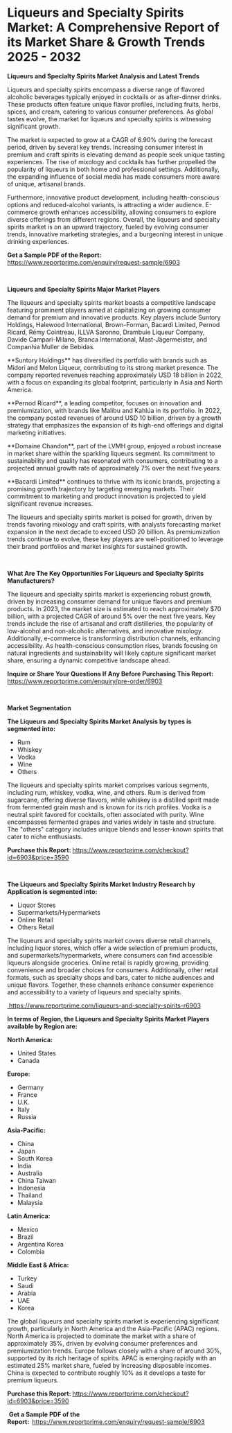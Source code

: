 <p><h1>Liqueurs and Specialty Spirits Market: A Comprehensive Report of its Market Share & Growth Trends 2025 - 2032</h1></p><p><strong>Liqueurs and Specialty Spirits Market Analysis and Latest Trends</strong></p>
<p><p>Liqueurs and specialty spirits encompass a diverse range of flavored alcoholic beverages typically enjoyed in cocktails or as after-dinner drinks. These products often feature unique flavor profiles, including fruits, herbs, spices, and cream, catering to various consumer preferences. As global tastes evolve, the market for liqueurs and specialty spirits is witnessing significant growth.</p><p>The market is expected to grow at a CAGR of 6.90% during the forecast period, driven by several key trends. Increasing consumer interest in premium and craft spirits is elevating demand as people seek unique tasting experiences. The rise of mixology and cocktails has further propelled the popularity of liqueurs in both home and professional settings. Additionally, the expanding influence of social media has made consumers more aware of unique, artisanal brands.</p><p>Furthermore, innovative product development, including health-conscious options and reduced-alcohol variants, is attracting a wider audience. E-commerce growth enhances accessibility, allowing consumers to explore diverse offerings from different regions. Overall, the liqueurs and specialty spirits market is on an upward trajectory, fueled by evolving consumer trends, innovative marketing strategies, and a burgeoning interest in unique drinking experiences.</p></p>
<p><strong>Get a Sample PDF of the Report:&nbsp;</strong> <a href="https://www.reportprime.com/enquiry/request-sample/6903?utm_campaign=4602&utm_medium=2&utm_source=Github&utm_content=ia&utm_term=17052025&utm_id=liqueurs-and-specialty-spirits">https://www.reportprime.com/enquiry/request-sample/6903</a></p>
<p>&nbsp;</p>
<p><strong>Liqueurs and Specialty Spirits Major Market Players</strong></p>
<p><p>The liqueurs and specialty spirits market boasts a competitive landscape featuring prominent players aimed at capitalizing on growing consumer demand for premium and innovative products. Key players include Suntory Holdings, Halewood International, Brown-Forman, Bacardi Limited, Pernod Ricard, Rémy Cointreau, ILLVA Saronno, Drambuie Liqueur Company, Davide Campari-Milano, Branca International, Mast-Jägermeister, and Companhia Muller de Bebidas.</p><p>**Suntory Holdings** has diversified its portfolio with brands such as Midori and Melon Liqueur, contributing to its strong market presence. The company reported revenues reaching approximately USD 18 billion in 2022, with a focus on expanding its global footprint, particularly in Asia and North America.</p><p>**Pernod Ricard**, a leading competitor, focuses on innovation and premiumization, with brands like Malibu and Kahlúa in its portfolio. In 2022, the company posted revenues of around USD 10 billion, driven by a growth strategy that emphasizes the expansion of its high-end offerings and digital marketing initiatives.</p><p>**Domaine Chandon**, part of the LVMH group, enjoyed a robust increase in market share within the sparkling liqueurs segment. Its commitment to sustainability and quality has resonated with consumers, contributing to a projected annual growth rate of approximately 7% over the next five years.</p><p>**Bacardi Limited** continues to thrive with its iconic brands, projecting a promising growth trajectory by targeting emerging markets. Their commitment to marketing and product innovation is projected to yield significant revenue increases.</p><p>The liqueurs and specialty spirits market is poised for growth, driven by trends favoring mixology and craft spirits, with analysts forecasting market expansion in the next decade to exceed USD 20 billion. As premiumization trends continue to evolve, these key players are well-positioned to leverage their brand portfolios and market insights for sustained growth.</p></p>
<p>&nbsp;</p>
<p><strong>What Are The Key Opportunities For Liqueurs and Specialty Spirits Manufacturers?</strong></p>
<p><p>The liqueurs and specialty spirits market is experiencing robust growth, driven by increasing consumer demand for unique flavors and premium products. In 2023, the market size is estimated to reach approximately $70 billion, with a projected CAGR of around 5% over the next five years. Key trends include the rise of artisanal and craft distilleries, the popularity of low-alcohol and non-alcoholic alternatives, and innovative mixology. Additionally, e-commerce is transforming distribution channels, enhancing accessibility. As health-conscious consumption rises, brands focusing on natural ingredients and sustainability will likely capture significant market share, ensuring a dynamic competitive landscape ahead.</p></p>
<p><strong>Inquire or Share Your Questions If Any Before Purchasing This Report:</strong> <a href="https://www.reportprime.com/enquiry/pre-order/6903?utm_campaign=4602&utm_medium=2&utm_source=Github&utm_content=ia&utm_term=17052025&utm_id=liqueurs-and-specialty-spirits">https://www.reportprime.com/enquiry/pre-order/6903</a></p>
<p>&nbsp;</p>
<p><strong>Market Segmentation</strong></p>
<p><strong>The Liqueurs and Specialty Spirits Market Analysis by types is segmented into:</strong></p>
<p><ul><li>Rum</li><li>Whiskey</li><li>Vodka</li><li>Wine</li><li>Others</li></ul></p>
<p><p>The liqueurs and specialty spirits market comprises various segments, including rum, whiskey, vodka, wine, and others. Rum is derived from sugarcane, offering diverse flavors, while whiskey is a distilled spirit made from fermented grain mash and is known for its rich profiles. Vodka is a neutral spirit favored for cocktails, often associated with purity. Wine encompasses fermented grapes and varies widely in taste and structure. The "others" category includes unique blends and lesser-known spirits that cater to niche enthusiasts.</p></p>
<p><strong>Purchase this Report:&nbsp;</strong><a href="https://www.reportprime.com/checkout?id=6903&price=3590&utm_campaign=4602&utm_medium=2&utm_source=Github&utm_content=ia&utm_term=17052025&utm_id=liqueurs-and-specialty-spirits">https://www.reportprime.com/checkout?id=6903&price=3590</a></p>
<p>&nbsp;</p>
<p><strong>The Liqueurs and Specialty Spirits Market Industry Research by Application is segmented into:</strong></p>
<p><ul><li>Liquor Stores</li><li>Supermarkets/Hypermarkets</li><li>Online Retail</li><li>Others Retail</li></ul></p>
<p><p>The liqueurs and specialty spirits market covers diverse retail channels, including liquor stores, which offer a wide selection of premium products, and supermarkets/hypermarkets, where consumers can find accessible liqueurs alongside groceries. Online retail is rapidly growing, providing convenience and broader choices for consumers. Additionally, other retail formats, such as specialty shops and bars, cater to niche audiences and unique flavors. Together, these channels enhance consumer experience and accessibility to a variety of liqueurs and specialty spirits.</p></p>
<p><a href="https://www.reportprime.com/liqueurs-and-specialty-spirits-r6903?utm_campaign=4602&utm_medium=2&utm_source=Github&utm_content=ia&utm_term=17052025&utm_id=liqueurs-and-specialty-spirits">&nbsp;https://www.reportprime.com/liqueurs-and-specialty-spirits-r6903</a></p>
<p><strong>In terms of Region, the Liqueurs and Specialty Spirits Market Players available by Region are:</strong></p>
<p>
    <p> <strong> North America: </strong>
        <ul>
            <li>United States</li>
            <li>Canada</li>
        </ul>
        </p> 
    <p> <strong> Europe: </strong>
        <ul>
            <li>Germany</li>
            <li>France</li>
            <li>U.K.</li>
            <li>Italy</li>
            <li>Russia</li>
        </ul>
        </p> 
    <p> <strong> Asia-Pacific: </strong>
        <ul>
            <li>China</li>
            <li>Japan</li>
            <li>South Korea</li>
            <li>India</li>
            <li>Australia</li>
            <li>China Taiwan</li>
            <li>Indonesia</li>
            <li>Thailand</li>
            <li>Malaysia</li>
        </ul>
        </p> 
    <p> <strong> Latin America: </strong>
        <ul>
            <li>Mexico</li>
            <li>Brazil</li>
            <li>Argentina Korea</li>
            <li>Colombia</li>
        </ul>
        </p> 
    <p> <strong> Middle East & Africa: </strong>
        <ul>
            <li>Turkey</li>
            <li>Saudi</li>
            <li>Arabia</li>
            <li>UAE</li>
            <li>Korea</li>
        </ul>
    </p>
    </p>
<p><p>The global liqueurs and specialty spirits market is experiencing significant growth, particularly in North America and the Asia-Pacific (APAC) regions. North America is projected to dominate the market with a share of approximately 35%, driven by evolving consumer preferences and premiumization trends. Europe follows closely with a share of around 30%, supported by its rich heritage of spirits. APAC is emerging rapidly with an estimated 25% market share, fueled by increasing disposable incomes. China is expected to contribute roughly 10% as it develops a taste for premium liqueurs.</p></p>
<p><strong>Purchase this Report: </strong><a href="https://www.reportprime.com/checkout?id=6903&price=3590&utm_campaign=4602&utm_medium=2&utm_source=Github&utm_content=ia&utm_term=17052025&utm_id=liqueurs-and-specialty-spirits">https://www.reportprime.com/checkout?id=6903&price=3590</a></p>
<p>&nbsp;<strong>Get a Sample PDF of the Report:&nbsp;&nbsp;</strong><a href="https://www.reportprime.com/enquiry/request-sample/6903?utm_campaign=4602&utm_medium=2&utm_source=Github&utm_content=ia&utm_term=17052025&utm_id=liqueurs-and-specialty-spirits">https://www.reportprime.com/enquiry/request-sample/6903</a></p>
<p><strong></strong></p>
<p><p></p><p></p><p></p></p>